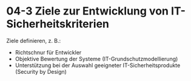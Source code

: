 # 04-3 Ziele zur Entwicklung von IT-Sicherheitskriterien

Ziele definieren, z. B.:

- Richtschnur für Entwickler
- Objektive Bewertung der Systeme (IT-Grundschutzmodellierung)
- Unterstützung bei der Auswahl geeigneter IT-Sicherheitsprodukte (Security by Design)
